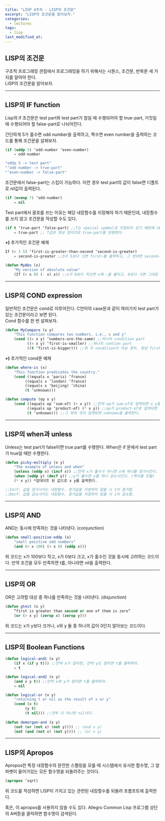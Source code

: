 ```yaml
---
title: "LISP 4주차 - LISP의 조건문"
excerpt: "LISP의 조건문을 알아보자."
categories:
  - lectures
tags:
  - lisp
last_modified_at:
---
```


## LISP의 조건문

구조적 프로그래밍 관점에서 프로그래밍을 하기 위해서는 시퀀스, 조건문, 반복문 세 가지를 알아야 한다.  
LISP의 조건문을 알아보자.

---

## LISP의 IF function

Lisp의 if 조건문은 test part와 test part가 참일 때 수행되어야 할 true-part, 거짓일 때 수행되어야 할 false-part로 나뉘어진다.  
  

간단하게 5가 홀수면 odd number을 출력하고, 짝수면 even number을 출력하는 코드를 통해 조건문을 살펴보자.

```lisp
(if (oddp 5) ‘odd-number ‘even-number) 
	= odd-number

"oddp 5 -> test part"  
"‘odd number -> true-part" 
"‘even-number -> false-part"
```

조건문에서 false-part는 스킵이 가능하다. 이런 경우 test part의 값이 false면 디폴트로 nil값이 출력된다.

```lisp
(if (evenp 7) ‘odd-number) 
	= nil
```

Test part에서 괄호를 쓰는 이유는 해당 내장함수를 지정해야 하기 때문인데, 내장함수를 쓰지 않고 조건문을 작성할 수도 있다.

```lisp
(if t ‘true-part ‘false-part) ;;T는 special symbol로 지정되어 있기 때문에 내장함수처럼 괄호를 쓸 필요가 없다.
	= true-part ;; T값은 항상 참이므로 true-part를 반환한다.
```  

**+)** 추가적인 조건문 예제  

```lisp
If (> 3 5) ‘first-is-greater-than-second ‘second-is-greater)
	= second-is-greater ;;3이 5보다 크면 first~를 출력하고, 그 반대면 second~를 출력한다.

(defun MyAbs (x)
	"My version of absolute value"
	(If (< x 0) (- x) x)) ;;x가 0보다 작으면 x에 -을 붙이고, 0보다 크면 그대로 출력한다. 
```

---

## LISP의 COND expression

일반적인 조건문은 cond로 이루어진다. C언어의 case문과 같이 여러가지 test part가 있는 조건문이라고 보면 된다.  
Cond 함수를 한 번 살펴보자.

```lisp
(defun MyCompare (x y)
	"This function compares two numbers, i.e., x and y"
	(cond ((= x y) ‘numbers-are-the-same) ;;하나의 condition part
	      ((< x y) ‘first-is-smaller) ;;하나의 contion part
	      ((t ‘first-is-bigger))) ;;위 두 condition이 아닐 경우, 항상 first~를 출력해라. 
```

**+)** 추가적인 cond문 예제

```lisp
(defun where-is (x)
	"This function predicates the country."
	(cond ((equals x ‘paris) ‘france)
	     ((equals x ‘london) ‘france)
	     ((equals x ‘beijing) ‘china)
	     (t ‘unknown)))

(defun compute (op x y)
	(cond ((equals op ‘sum-of) (+ x y)) ;;만약 op가 sum-of로 입력되면 x y를 더하여 출력한다.
	      ((equals op ‘product-of) (* x y)) ;;op가 product-of로 입력되면 곱하여 출력한다.
	      (t ‘unknown))) ;;그 외의 것이 입력되면 unknown을 출력한다.
```

---

## LISP의 when과 unless
Unless는 test part가 false이면 true part를 수행한다.
When은 if 문에서 test part가 true일 때만 수행한다.

```lisp
(defun picky-multiply (x y)
	"The example of unless and when"
	(unless (oddp x) (incf x)) ;;만약 x가 홀수가 아니면 x에 하나를 증가시킨다. (홀수를 만듦)
	(when (oddp y) (decf y)) ;;y가 홀수면 y를 하나 감소시킨다. (짝수를 만듦)
	(* x y)) *업데이트 된 값으로 x y를 출력한다. 

;;Incf: 값을 증가시키는 내장함수. 증가값을 지정하지 않을 시 1이 증가함.
;;Decf: 값을 감소시키는 내장함수. 증가값을 지정하지 않을 시 1이 감소함.
```

---

## LISP의 AND
AND는 동시에 만족하는 것을 나타낸다. (conjunction)

```lisp
(defun small-positive-oddp (x)
	"small positive odd numbers"
	(and (< x 100) (> x 0) (oddp x)))
```
위 코드는 x가 100보다 작고, x가 0보다 크고, x가 홀수인 것을 동시에 고려하는 코드이다. 만약 조건을 모두 만족하면 t를, 아니라면 nil을 출력한다.

---

## LISP의 OR
OR은 고려할 대상 중 하나를 만족하는 것을 나타낸다. (disjunction)

```lisp
(defun gtest (x y)
	“first is greater than second or one of them is zero”
	(or (> x y) (zerop x) (zerop y))) 
```
위 코드는 x가 y보다 크거나, x와 y 둘 중 하나의 값이 0인지 알아보는 코드이다. 

---

## LISP의 Boolean Functions

```lisp
(defun logical-and1 (x y)
	(if x (if y t))) ;;만약 x가 참이면, 만약 y도 참이면 t를 출력하라.
	= t

(defun logical-and2 (x y) 
	(and x y t)) ;;만약 x와 y가 참이면 t를 출력하라.
	= nil

(defun logical-or (x y)
	"returning t or nil as the result of x or y"
	(cond (x t)
	     (y t)
	     (t nil))) ;;전부 다 아니면 nil이다. 
		 
(defun demorgan-and (x y)
	(not (or (not x) (not y)))) ;; (and x y)
	(not (and (not x) (not y)))) ;; (or x y)
```

---

## LISP의 Apropos
Apropos란 특정 내장함수의 완전한 스펠링을 모를 때 시스템에서 유사한 함수명, 그 알파벳이 들어가있는 모든 함수명을 되돌려주는 것이다. 

```lisp
(apropos ‘sqrt)
```
위 코드를 작성하면 LISP이 가지고 있는 관련된 내장함수를 되돌려 프롬프트에 출력한다.  

혹은, 이 apropos를 사용하지 않을 수도 있다. Allegro Common Lisp 프로그램 상단의 A버튼을 클릭하면 함수명이 검색된다. 

